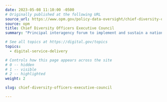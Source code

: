 ```yaml
---
date: 2023-05-08 11:10:00 -0500
# Originally published at the following URL
source_url: https://www.opm.gov/policy-data-oversight/chief-diversity-officers-executive-council/
source: opm
title: Chief Diversity Officers Executive Council
summary: "Principal interagency forum to implement and sustain a national strategy for diversity, equity, inclusion, and accessibility across the federal government and position the federal government as a model for DEIA."

# See all topics at https://digital.gov/topics
topics:
  - digital-service-delivery

# Controls how this page appears across the site
# 0 -- hidden
# 1 -- visible
# 2 -- highlighted
weight: 2

slug: chief-diversity-officers-executive-council

---
```

